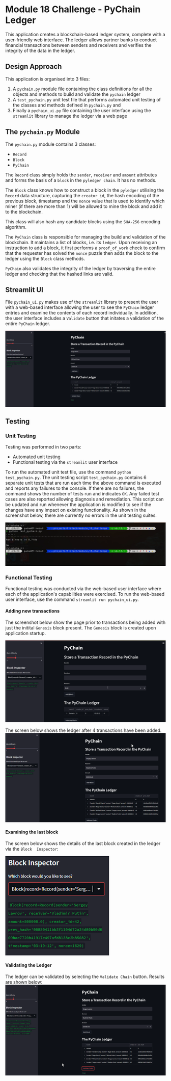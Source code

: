 # Module 18 Challenge - PyChain Ledger

This application creates a blockchain-based ledger system, complete with a user-friendly web interface. The ledger allows partner banks to conduct financial transactions between senders and receivers and verifies the integrity of the data in the ledger.

## Design Approach
This application is organised into 3 files:

1. A `pychain.py` module file containing the class definitions for all the objects and methods to build and validate the `pychain` ledger
2. A `test_pychain.py` unit test file that performs automated unit testing of the classes and methods defined in `pychain.py` and
3. Finally a `pychain_ui.py` file containing the user interface using the `streamlit` library to manage the ledger via a web page

## The `pychain.py` Module
The `pychain.py` module contains 3 classes:
* `Record`
* `Block`
* `PyChain`

The `Record` class simply holds the `sender`, `receiver` and `amount` attributes and forms the basis of a `block` in the `pyledger chain`.  It has no methods.

The `Block` class knows how to construct a block in the `pyledger` utilising the `Record` data structure, capturing the `creator_id`, the hash encoding of the previous block, timestamp and the `nonce` value that is used to identify which miner (if there are more than 1) will be allowed to mine the block and add it to the blockchain.

This class will also hash any candidate blocks using the `SHA-256` encoding algorithm.

The `PyChain` class is responsible for managing the build and validation of the blockchain.  It maintains a list of blocks, i.e. its `ledger`.  Upon receiving an instruction to add a block, it first performs a `proof_of_work` check to confirm that the requester has solved the `nonce` puzzle then adds the block to the ledger using the `Block` class methods.

`PyChain` also validates the integrity of the ledger by traversing the entire ledger and checking that the hashed links are valid.

## Streamlit UI
File `pychain_ui.py` makes use of the `streamlit` library to present the user with a web-based interface allowing the user to see the `PyChain` ledger entries and examine the contents of each record individually.  In addition, the user interface includes a `Validate` button that initates a validation of the entire `PyChain` ledger.

![PyLedger User Interface](./images/PyLedgerUI.png)

## Testing

### Unit Testing
Testing was performed in two parts:
* Automated unit testing
* Functional testing via the `streamlit` user interface

To run the automated unit test file, use the command `python test_pychain.py`.
The unit testing script `test_pychain.py` contains 6 separate unit tests that are run each time the above command is executed and reports any failures to the console.  If there are no failures, the command shows the number of tests run and indicates `OK`.  Any failed test cases are also reported allowing diagnosis and remediation.  This script can be updated and run whenever the application is modified to see if the changes have any impact on existing functionality.  As shown in the screenshot below, there are currently no errors in the unit testing suites.

![Unit Test Results](./images/Unit_Tests.png)

### Functional Testing
Functional testing was conducted via the web-based user interface where each of the application's capabilities were exercised.  To run the web-based user interface, use the command `streamlit run pychain_ui.py`.


#### Adding new transactions
The screenshot below show the page prior to transactions being added with just the initital `Genesis` block present.  The `Genesis` block is created upon application startup.

![Before](./images/Initial_page.png)

The screen below shows the ledger after 4 transactions have been added.
![4 transactions added](./images/Transactions.png)

#### Examining the last block
The screen below shows the details of the last block created in the ledger via the `Block  Inspector`:

![Last block](./images/Last_Block.png)

#### Validating the Ledger
The ledger can be validated by selecting the `Validate Chain` button.  Results are shown below:
![Validating Ledger](./images/Validating_ledger.png)